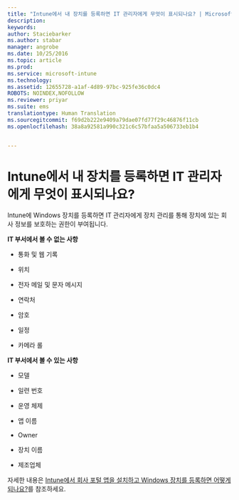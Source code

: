 ```yaml
---
title: "Intune에서 내 장치를 등록하면 IT 관리자에게 무엇이 표시되나요? | Microsoft Intune"
description: 
keywords: 
author: Staciebarker
ms.author: stabar
manager: angrobe
ms.date: 10/25/2016
ms.topic: article
ms.prod: 
ms.service: microsoft-intune
ms.technology: 
ms.assetid: 12655728-a1af-4d89-97bc-925fe36c0dc4
ROBOTS: NOINDEX,NOFOLLOW
ms.reviewer: priyar
ms.suite: ems
translationtype: Human Translation
ms.sourcegitcommit: f69d2b222e9409a79dae07fd77f29c46876f11cb
ms.openlocfilehash: 38a8a92581a990c321c6c57bfaa5a506733eb1b4


---
```



# Intune에서 내 장치를 등록하면 IT 관리자에게 무엇이 표시되나요?

Intune에 Windows 장치를 등록하면 IT 관리자에게 장치 관리를 통해 장치에 있는 회사 정보를 보호하는 권한이 부여됩니다.

**IT 부서에서 볼 수 없는 사항**

-   통화 및 웹 기록

-   위치

-   전자 메일 및 문자 메시지

-   연락처

-   암호

-   일정

-   카메라 롤

**IT 부서에서 볼 수 있는 사항**

-   모델

-   일련 번호

-   운영 체제

-   앱 이름

-   Owner

-   장치 이름

-   제조업체

자세한 내용은 [Intune에서 회사 포털 앱을 설치하고 Windows 장치를 등록하면 어떻게 되나요?](what-happens-if-you-install-the-company-portal-app-and-enroll-your-device-in-intune-windows)를 참조하세요.



<!--HONumber=Oct16_HO2-->


